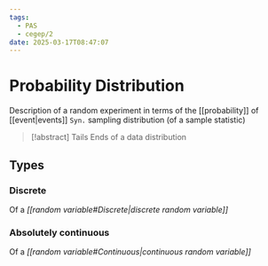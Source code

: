 ```yaml
---
tags:
  - PAS
  - cegep/2
date: 2025-03-17T08:47:07
---
```


# Probability Distribution

Description of a random experiment in terms of the [[probability]] of [[event|events]]
`Syn.` sampling distribution (of a sample statistic)

>[!abstract] Tails
> Ends of a data distribution

## Types

### Discrete

Of a *[[random variable#Discrete|discrete random variable]]*

### Absolutely continuous

Of a *[[random variable#Continuous|continuous random variable]]*